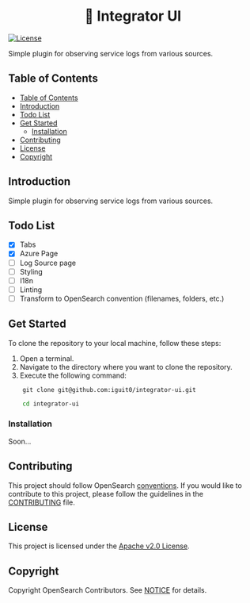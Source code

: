 <h1 align="center">
  🔌 Integrator UI
</h1>

[![License](https://img.shields.io/badge/License-Apache_2.0-blue.svg)](https://opensource.org/licenses/Apache-2.0)

Simple plugin for observing service logs from various sources.

## Table of Contents

- [Table of Contents](#table-of-contents)
- [Introduction](#introduction)
- [Todo List](#todo-list)
- [Get Started](#get-started)
  - [Installation](#installation)
- [Contributing](#contributing)
- [License](#license)
- [Copyright](#copyright)

## Introduction

Simple plugin for observing service logs from various sources.

## Todo List

- [x] Tabs
- [x] Azure Page
- [ ] Log Source page
- [ ] Styling
- [ ] I18n
- [ ] Linting
- [ ] Transform to OpenSearch convention (filenames, folders, etc.)

## Get Started

To clone the repository to your local machine, follow these steps:
1. Open a terminal.
2. Navigate to the directory where you want to clone the repository.
3. Execute the following command:

```shell
    git clone git@github.com:iguit0/integrator-ui.git
```

```bash
    cd integrator-ui
```

### Installation

Soon...

## Contributing

This project should follow OpenSearch [conventions](https://github.com/opensearch-project/OpenSearch-Dashboards/blob/main/src/core/CONVENTIONS.md#plugin-structure).
If you would like to contribute to this project, please follow the guidelines in the [CONTRIBUTING](./CONTRIBUTING.md) file.

## License
This project is licensed under the [Apache v2.0 License](LICENSE.txt).

## Copyright
Copyright OpenSearch Contributors. See [NOTICE](NOTICE.txt) for details.

